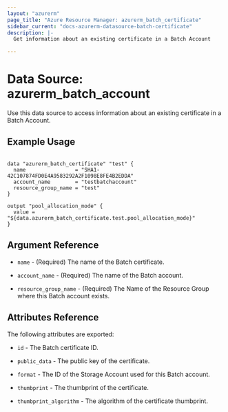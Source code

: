 ```yaml
---
layout: "azurerm"
page_title: "Azure Resource Manager: azurerm_batch_certificate"
sidebar_current: "docs-azurerm-datasource-batch-certificate"
description: |-
  Get information about an existing certificate in a Batch Account

---
```


# Data Source: azurerm_batch_account

Use this data source to access information about an existing certificate in a Batch Account.

## Example Usage

```hcl

data "azurerm_batch_certificate" "test" {
  name                = "SHA1-42C107874FD0E4A9583292A2F1098E8FE4B2EDDA"
  account_name        = "testbatchaccount"
  resource_group_name = "test"
}

output "pool_allocation_mode" {
  value = "${data.azurerm_batch_certificate.test.pool_allocation_mode}"
}
```

## Argument Reference

* `name` - (Required) The name of the Batch certificate.

* `account_name` - (Required) The name of the Batch account.

* `resource_group_name` - (Required) The Name of the Resource Group where this Batch account exists.

## Attributes Reference

The following attributes are exported:

* `id` - The Batch certificate ID.

* `public_data` - The public key of the certificate.

* `format` - The ID of the Storage Account used for this Batch account.

* `thumbprint` - The thumbprint of the certificate.

* `thumbprint_algorithm` - The algorithm of the certificate thumbprint.